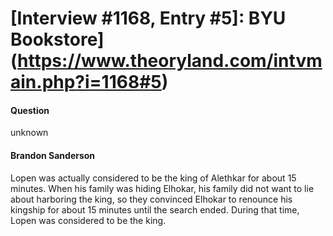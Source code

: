 # [Interview #1168, Entry #5]: BYU Bookstore](https://www.theoryland.com/intvmain.php?i=1168#5)

#### Question

unknown

#### Brandon Sanderson

Lopen was actually considered to be the king of Alethkar for about 15 minutes. When his family was hiding Elhokar, his family did not want to lie about harboring the king, so they convinced Elhokar to renounce his kingship for about 15 minutes until the search ended. During that time, Lopen was considered to be the king.

